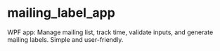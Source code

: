 # mailing_label_app
WPF app: Manage mailing list, track time, validate inputs, and generate mailing labels. Simple and user-friendly.
